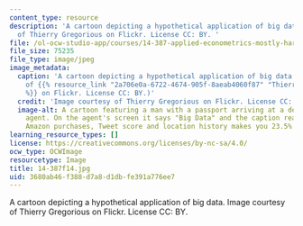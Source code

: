```yaml
---
content_type: resource
description: 'A cartoon depicting a hypothetical application of big data. Image courtesy
  of Thierry Gregorious on Flickr. License CC: BY. '
file: /ol-ocw-studio-app/courses/14-387-applied-econometrics-mostly-harmless-big-data-fall-2014/3680ab46f388d7a8d1dbfe391a776ee7_14-387f14.jpg
file_size: 75235
file_type: image/jpeg
image_metadata:
  caption: 'A cartoon depicting a hypothetical application of big data. (Image courtesy
    of {{% resource_link "2a706e0a-6722-4674-905f-8aeab4060f87" "Thierry Gregorious"
    %}} on Flickr. License CC: BY.)'
  credit: 'Image courtesy of Thierry Gregorious on Flickr. License CC: BY.'
  image-alt: A cartoon featuring a man with a passport arriving at a desk with a custom's
    agent. On the agent's screen it says "Big Data" and the caption reads "Your recent
    Amazon purchases, Tweet score and location history makes you 23.5% welcome here."
learning_resource_types: []
license: https://creativecommons.org/licenses/by-nc-sa/4.0/
ocw_type: OCWImage
resourcetype: Image
title: 14-387f14.jpg
uid: 3680ab46-f388-d7a8-d1db-fe391a776ee7
---
```

A cartoon depicting a hypothetical application of big data. Image courtesy of Thierry Gregorious on Flickr. License CC: BY. 